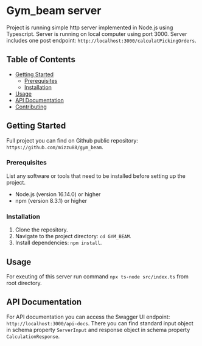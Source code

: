 # Gym_beam server

Project is running simple http server implemented in Node.js using Typescript. Server is running on local computer using port 3000. Server includes one post endpoint: `http://localhost:3000/calculatPickingOrders`.

## Table of Contents

- [Getting Started](#getting-started)
  - [Prerequisites](#prerequisites)
  - [Installation](#installation)
- [Usage](#usage)
- [API Documentation](#api-documentation)
- [Contributing](#contributing)

## Getting Started

Full project you can find on Github public repository: `https://github.com/mizzu88/gym_beam`.

### Prerequisites

List any software or tools that need to be installed before setting up the project.

- Node.js (version 16.14.0) or higher
- npm (version 8.3.1) or higher

### Installation

1. Clone the repository.
2. Navigate to the project directory: `cd GYM_BEAM`.
3. Install dependencies: `npm install`.

## Usage

For exeuting of this server run command `npx ts-node src/index.ts` from root directory.

## API Documentation

For API documentation you can access the Swagger UI endpoint: `http://localhost:3000/api-docs`. There you can find standard input object in schema property `ServerInput` and response object in schema property `CalculationResponse`.
